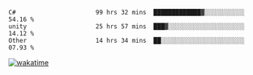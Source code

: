 <!--START_SECTION:waka-->

```text
C#                      99 hrs 32 mins  █████████████▓░░░░░░░░░░░   54.16 %
unity                   25 hrs 57 mins  ███▓░░░░░░░░░░░░░░░░░░░░░   14.12 %
Other                   14 hrs 34 mins  ██░░░░░░░░░░░░░░░░░░░░░░░   07.93 %
```

<!--END_SECTION:waka-->
[![wakatime](https://wakatime.com/badge/user/6c2f442e-41b4-42e3-bc06-d5d8203ad1da.svg)](https://wakatime.com/@6c2f442e-41b4-42e3-bc06-d5d8203ad1da)
